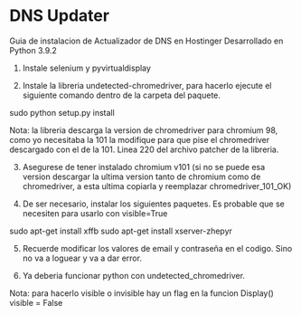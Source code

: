 # DNS Updater
Guia de instalacion de Actualizador de DNS en Hostinger
Desarrollado en Python 3.9.2

1) Instale selenium y pyvirtualdisplay

2) Instale la libreria undetected-chromedriver, para hacerlo ejecute el siguiente comando dentro de la carpeta del paquete.

sudo python setup.py install

Nota: la libreria descarga la version de chromedriver para chromium 98, como yo necesitaba la 101 la modifique para que pise el chromedriver descargado con el de la 101. Linea 220 del archivo patcher de la libreria.

3) Asegurese de tener instalado chromium v101 (si no se puede esa version descargar la ultima version tanto de chromium como de chromedriver, a esta ultima copiarla y reemplazar chromedriver_101_OK)

4) De ser necesario, instalar los siguientes paquetes. Es probable que se necesiten para usarlo con visible=True

sudo apt-get install xffb
sudo apt-get install xserver-zhepyr

5) Recuerde modificar los valores de email y contraseña en el codigo. Sino no va a loguear y va a dar error.

6) Ya deberia funcionar python con undetected_chromedriver.

Nota: para hacerlo visible o invisible hay un flag en la funcion Display()
visible = False